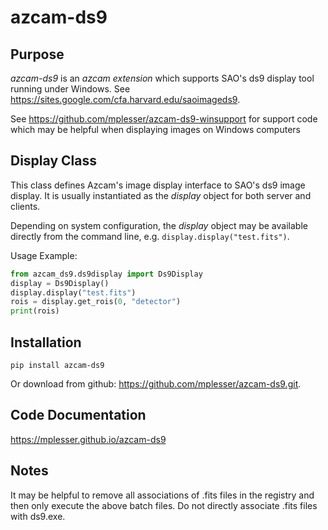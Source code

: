 # azcam-ds9

## Purpose

*azcam-ds9* is an *azcam extension* which supports SAO's ds9 display tool running under Windows. See https://sites.google.com/cfa.harvard.edu/saoimageds9.

See https://github.com/mplesser/azcam-ds9-winsupport for support code which may be helpful when displaying images on Windows computers

## Display Class
This class defines Azcam's image display interface to SAO's ds9 image display. 
It is usually instantiated as the *display* object for both server and clients.

Depending on system configuration, the *display* object may be available 
directly from the command line, e.g. `display.display("test.fits")`.

Usage Example:

```python
from azcam_ds9.ds9display import Ds9Display
display = Ds9Display()
display.display("test.fits")
rois = display.get_rois(0, "detector")
print(rois)
```

## Installation

`pip install azcam-ds9`

Or download from github: https://github.com/mplesser/azcam-ds9.git.

## Code Documentation

https://mplesser.github.io/azcam-ds9

## Notes

It may be helpful to remove all associations of .fits files in the registry and then only
execute the above batch files.  Do not directly associate .fits files with ds9.exe.